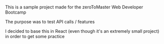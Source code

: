 This is a sample project made for the zeroToMaster Web Developer Bootcamp

The purpose was to test API calls / features

I decided to base this in React (even though it's an extremely small project) in order to get some practice